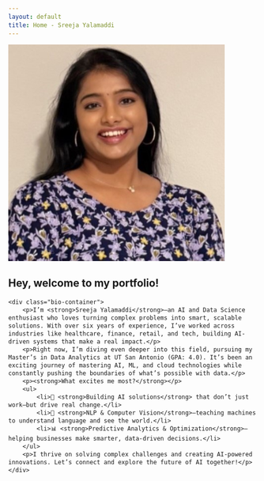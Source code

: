 ```yaml
---
layout: default
title: Home - Sreeja Yalamaddi
---
```



<section class="hero">
    <div class="hero-content">
        <img src="/assets/profile.jpg" alt="Sreeja Yalamaddi" class="profile-pic">
        <h2 class="welcome-text">Hey, welcome to my portfolio!</h2>
    </div>
	
    <div class="bio-container">
        <p>I’m <strong>Sreeja Yalamaddi</strong>—an AI and Data Science enthusiast who loves turning complex problems into smart, scalable solutions. With over six years of experience, I’ve worked across industries like healthcare, finance, retail, and tech, building AI-driven systems that make a real impact.</p>
        <p>Right now, I’m diving even deeper into this field, pursuing my Master’s in Data Analytics at UT San Antonio (GPA: 4.0). It’s been an exciting journey of mastering AI, ML, and cloud technologies while constantly pushing the boundaries of what’s possible with data.</p>
        <p><strong>What excites me most?</strong></p>
        <ul>
            <li>🚀 <strong>Building AI solutions</strong> that don’t just work—but drive real change.</li>
            <li>🧠 <strong>NLP & Computer Vision</strong>—teaching machines to understand language and see the world.</li>
            <li>📊 <strong>Predictive Analytics & Optimization</strong>—helping businesses make smarter, data-driven decisions.</li>
        </ul>
        <p>I thrive on solving complex challenges and creating AI-powered innovations. Let’s connect and explore the future of AI together!</p>
    </div>
</section>
